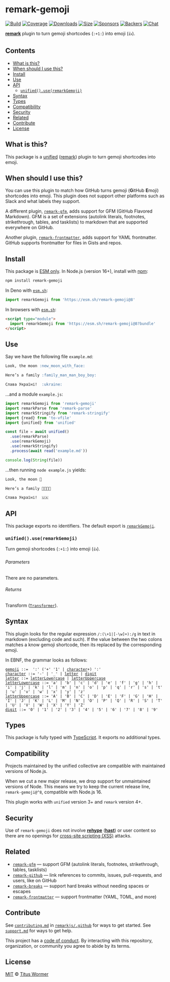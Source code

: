 # remark-gemoji

[![Build][build-badge]][build]
[![Coverage][coverage-badge]][coverage]
[![Downloads][downloads-badge]][downloads]
[![Size][size-badge]][size]
[![Sponsors][sponsors-badge]][collective]
[![Backers][backers-badge]][collective]
[![Chat][chat-badge]][chat]

**[remark][]** plugin to turn gemoji shortcodes (`:+1:`) into emoji (`👍`).

## Contents

*   [What is this?](#what-is-this)
*   [When should I use this?](#when-should-i-use-this)
*   [Install](#install)
*   [Use](#use)
*   [API](#api)
    *   [`unified().use(remarkGemoji)`](#unifieduseremarkgemoji)
*   [Syntax](#syntax)
*   [Types](#types)
*   [Compatibility](#compatibility)
*   [Security](#security)
*   [Related](#related)
*   [Contribute](#contribute)
*   [License](#license)

## What is this?

This package is a [unified][] ([remark][]) plugin to turn gemoji shortcodes into
emoji.

## When should I use this?

You can use this plugin to match how GitHub turns gemoji (**G**itHub **E**moji)
shortcodes into emoji.
This plugin does not support other platforms such as Slack and what labels they
support.

A different plugin, [`remark-gfm`][remark-gfm], adds support for GFM (GitHub
Flavored Markdown).
GFM is a set of extensions (autolink literals, footnotes, strikethrough, tables,
and tasklists) to markdown that are supported everywhere on GitHub.

Another plugin, [`remark-frontmatter`][remark-frontmatter], adds support for
YAML frontmatter.
GitHub supports frontmatter for files in Gists and repos.

## Install

This package is [ESM only][esm].
In Node.js (version 16+), install with [npm][]:

```sh
npm install remark-gemoji
```

In Deno with [`esm.sh`][esmsh]:

```js
import remarkGemoji from 'https://esm.sh/remark-gemoji@8'
```

In browsers with [`esm.sh`][esmsh]:

```html
<script type="module">
  import remarkGemoji from 'https://esm.sh/remark-gemoji@8?bundle'
</script>
```

## Use

Say we have the following file `example.md`:

```markdown
Look, the moon :new_moon_with_face:

Here’s a family :family_man_man_boy_boy:

Слава Україні!  :ukraine:
```

…and a module `example.js`:

```js
import remarkGemoji from 'remark-gemoji'
import remarkParse from 'remark-parse'
import remarkStringify from 'remark-stringify'
import {read} from 'to-vfile'
import {unified} from 'unified'

const file = await unified()
  .use(remarkParse)
  .use(remarkGemoji)
  .use(remarkStringify)
  .process(await read('example.md'))

console.log(String(file))
```

…then running `node example.js` yields:

```markdown
Look, the moon 🌚

Here’s a family 👨‍👨‍👦‍👦

Слава Україні!  🇺🇦
```

## API

This package exports no identifiers.
The default export is [`remarkGemoji`][api-remark-gemoji].

### `unified().use(remarkGemoji)`

Turn gemoji shortcodes (`:+1:`) into emoji (`👍`).

###### Parameters

There are no parameters.

###### Returns

Transform ([`Transformer`][unified-transformer]).

## Syntax

This plugin looks for the regular expression `/:(\+1|[-\w]+):/g` in text in
markdown (excluding code and such).
If the value between the two colons matches a know gemoji shortcode, then its
replaced by the corresponding emoji.

In EBNF, the grammar looks as follows:

<pre><code class=language-ebnf><a id=s-gemoji href=#s-gemoji>gemoji</a> ::=  ':' ('+' '1' | <a href=#s-character>character</a>+) ':'
<a id=s-character href=#s-character>character</a> ::= '-' | '_' | <a href=#s-letter>letter</a> | <a href=#s-digit>digit</a>
<a id=s-letter href=#s-letter>letter</a> ::= <a href=#s-letter-lowercase>letterLowercase</a> | <a href=#s-letter-uppercase>letterUppercase</a>
<a id=s-letter-lowercase href=#s-letter-lowercase>letterLowercase</a> ::= 'a' | 'b' | 'c' | 'd' | 'e' | 'f' | 'g' | 'h' | 'i' | 'j' | 'k' | 'l' | 'm' | 'n' | 'o' | 'p' | 'q' | 'r' | 's' | 't' | 'u' | 'v' | 'w' | 'x' | 'y' | 'z'
<a id=s-letter-uppercase href=#s-letter-uppercase>letterUppercase</a> ::= 'A' | 'B' | 'C' | 'D' | 'E' | 'F' | 'G' | 'H' | 'I' | 'J' | 'K' | 'L' | 'M' | 'N' | 'O' | 'P' | 'Q' | 'R' | 'S' | 'T' | 'U' | 'V' | 'W' | 'X' | 'Y' | 'Z'
<a id=s-digit href=#s-digit>digit</a> ::= '0' | '1' | '2' | '3' | '4' | '5' | '6' | '7' | '8' | '9'
</code></pre>

## Types

This package is fully typed with [TypeScript][].
It exports no additional types.

## Compatibility

Projects maintained by the unified collective are compatible with maintained
versions of Node.js.

When we cut a new major release, we drop support for unmaintained versions of
Node.
This means we try to keep the current release line, `remark-gemoji@^8`,
compatible with Node.js 16.

This plugin works with `unified` version 3+ and `remark` version 4+.

## Security

Use of `remark-gemoji` does not involve **[rehype][]** (**[hast][]**) or user
content so there are no openings for [cross-site scripting (XSS)][wiki-xss]
attacks.

## Related

*   [`remark-gfm`](https://github.com/remarkjs/remark-gfm)
    — support GFM (autolink literals, footnotes, strikethrough, tables,
    tasklists)
*   [`remark-github`](https://github.com/remarkjs/remark-github)
    — link references to commits, issues, pull-requests, and users, like on
    GitHub
*   [`remark-breaks`](https://github.com/remarkjs/remark-frontmatter)
    — support hard breaks without needing spaces or escapes
*   [`remark-frontmatter`](https://github.com/remarkjs/remark-frontmatter)
    — support frontmatter (YAML, TOML, and more)

## Contribute

See [`contributing.md`][contributing] in [`remarkjs/.github`][health] for ways
to get started.
See [`support.md`][support] for ways to get help.

This project has a [code of conduct][coc].
By interacting with this repository, organization, or community you agree to
abide by its terms.

## License

[MIT][license] © [Titus Wormer][author]

<!-- Definitions -->

[build-badge]: https://github.com/remarkjs/remark-gemoji/workflows/main/badge.svg

[build]: https://github.com/remarkjs/remark-gemoji/actions

[coverage-badge]: https://img.shields.io/codecov/c/github/remarkjs/remark-gemoji.svg

[coverage]: https://codecov.io/github/remarkjs/remark-gemoji

[downloads-badge]: https://img.shields.io/npm/dm/remark-gemoji.svg

[downloads]: https://www.npmjs.com/package/remark-gemoji

[size-badge]: https://img.shields.io/bundlejs/size/remark-gemoji

[size]: https://bundlejs.com/?q=remark-gemoji

[sponsors-badge]: https://opencollective.com/unified/sponsors/badge.svg

[backers-badge]: https://opencollective.com/unified/backers/badge.svg

[collective]: https://opencollective.com/unified

[chat-badge]: https://img.shields.io/badge/chat-discussions-success.svg

[chat]: https://github.com/remarkjs/remark/discussions

[npm]: https://docs.npmjs.com/cli/install

[esm]: https://gist.github.com/sindresorhus/a39789f98801d908bbc7ff3ecc99d99c

[esmsh]: https://esm.sh

[health]: https://github.com/remarkjs/.github

[contributing]: https://github.com/remarkjs/.github/blob/main/contributing.md

[support]: https://github.com/remarkjs/.github/blob/main/support.md

[coc]: https://github.com/remarkjs/.github/blob/main/code-of-conduct.md

[license]: license

[author]: https://wooorm.com

[hast]: https://github.com/syntax-tree/hast

[rehype]: https://github.com/rehypejs/rehype

[remark]: https://github.com/remarkjs/remark

[remark-frontmatter]: https://github.com/remarkjs/remark-frontmatter

[remark-gfm]: https://github.com/remarkjs/remark-gfm

[typescript]: https://www.typescriptlang.org

[unified]: https://github.com/unifiedjs/unified

[unified-transformer]: https://github.com/unifiedjs/unified#transformer

[wiki-xss]: https://en.wikipedia.org/wiki/Cross-site_scripting

[api-remark-gemoji]: #unifieduseremarkgemoji
